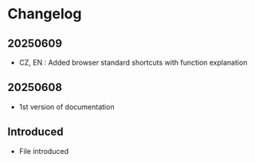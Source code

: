# Changelog

## 20250609
- CZ, EN : Added browser standard shortcuts with function explanation

## 20250608
- 1st version of documentation

## Introduced
- File introduced
